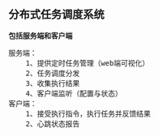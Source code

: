 <h2>分布式任务调度系统</h2> 

<b>包括服务端和客户端</b> 

<pre>
服务端：
    1、提供定时任务管理（web端可视化）
    2、任务调度分发
    3、收集执行结果
    4、客户端监听（配置与状态）
客户端：
    1、接受执行指令，执行任务并反馈结果
    2、心跳状态报告
</pre>
